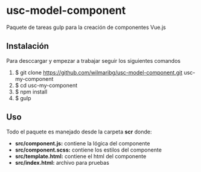 # usc-model-component

Paquete de tareas gulp para la creación de componentes Vue.js

## Instalación

Para desccargar y empezar a trabajar seguir los siguientes comandos

1. $ git clone https://github.com/wilmaribg/usc-model-component.git usc-my-component
2. $ cd usc-my-component
3. $ npm install
4. $ gulp 

## Uso

Todo el paquete es manejado desde la carpeta **scr** donde:

* **src/component.js:**  contiene la lógica del componente 
* **src/component.scss:**  contiene los estilos del componente
* **src/template.html:**  contiene el html del componente
* **src/index.html:**  archivo para pruebas